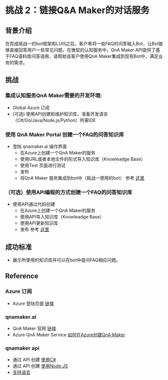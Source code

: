 # 挑战 2：链接Q&A Maker的对话服务
## 背景介绍

在完成挑战一的bot框架和LUIS之后，客户希将一些FAQ的问答输入Bot，让Bot能够直接回答用户一些常见问题。在微软的认知服务中，QnA Maker API提供了基于FAQ语料库问答调用，请帮助该客户使用QnA Maker集成到现有Bot中，满足业务的需求。
## 挑战

### 集成认知服务QnA Maker需要的开发环境:

*	Global Azure 订阅
* (可选) 使用API创建和维护知识库，准备开发语言（C#/Go/Java/Node.js/Python）所需IDE


### 使用 QnA Maker Portal 创建一个FAQ的问答知识库

* 登陆 qnamaker.ai 操作界面
    * 在Azure上创建一个QnA Maker的服务
    * 使用URL或者本地文件的形式导入知识库（Knowleadge Base）
    * 使用Test 页面进行测试
    * 发布
    * 将QnA Maker 服务集成到bot中（挑战一使用的bot）
  参考 [这里](#qnamaker.ai)


### （可选）使用API编程的方式创建一个FAQ的问答知识库


* 使用API通过代码创建
    * 在Azure上创建一个QnA Maker的服务
    * 使用API导入知识库（Knowleadge Base）
    * 使用API更新知识库
    * 发布
  参考 [这里](#qnamaker_api)


## 成功标准

* 展示所使用的知识库并可以在bot中提问FAQ相应问题。


## Reference

### Azure 订阅

* Azure 登陆页面 <a href="https://portal.azure.com" target="_blank">链接</a>

### qnamaker.ai
* QnA Maker 官网 <a href="https://www.qnamaker.ai/" target="_blank">链接</a>
* Azure QnA Maker Service <a href="https://docs.microsoft.com/en-us/azure/cognitive-services/qnamaker/how-to/set-up-qnamaker-service-azure" target="_blank">如何在Azure创建QnA Maker </a>

### qnamaker api
* 通过 API 创建 <a href="https://docs.microsoft.com/en-us/azure/cognitive-services/qnamaker/quickstarts/create-new-kb-csharp" target="_blank">使用C# </a>
* 通过 API 创建 <a href="https://docs.microsoft.com/en-us/azure/cognitive-services/qnamaker/quickstarts/create-new-kb-nodejs" target="_blank">使用Node.JS </a>
* <a href="https://docs.microsoft.com/en-us/azure/cognitive-services/qnamaker/overview/languages-supported" target="_blank">支持语言</a>

